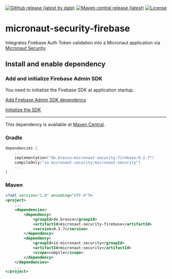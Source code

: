 [![GitHub release (latest by date)](https://img.shields.io/github/v/release/breucode/micronaut-security-firebase?style=flat-square)](https://github.com/breucode/micronaut-security-firebase/releases/latest)
[![Maven central release (latest)](https://img.shields.io/maven-central/v/de.breuco/micronaut-security-firebase?style=flat-square)](https://search.maven.org/artifact/de.breuco/micronaut-security-firebase)
[![License](https://img.shields.io/github/license/breucode/micronaut-security-firebase?style=flat-square)](LICENSE)

# micronaut-security-firebase
Integrates Firebase Auth Token validation into a Micronaut application via [Micronaut Security](https://micronaut-projects.github.io/micronaut-security/latest/guide/).

## Install and enable dependency

### Add and initialize Firebase Admin SDK

You need to initialize the Firebase SDK at application startup.

[Add Firebase Admin SDK dependency](https://firebase.google.com/docs/admin/setup#add-sdk)

[Initialize the SDK](https://firebase.google.com/docs/admin/setup#initialize-sdk)

---

This dependency is available at [Maven Central](https://search.maven.org/artifact/de.breuco/micronaut-security-firebase).

### Gradle
```kotlin
dependencies {
    ...
    implementation("de.breuco:micronaut-security-firebase:0.2.7")
    compileOnly("io.micronaut.security:micronaut-security")
    ...
}
```

### Maven
```xml
<?xml version="1.0" encoding="UTF-8"?>
<project>
    ...
    <dependencies>
        <dependency>
            <groupId>de.breuco</groupId>
            <artifactId>micronaut-security-firebase</artifactId>
            <version>0.2.7</version>
        </dependency>
        <dependency>
            <groupId>io.micronaut.security</groupId>
            <artifactId>micronaut-security</artifactId>
            <scope>compile</scope>
        </dependency>
    </dependencies>
    ...
</project>
```
